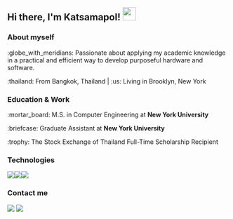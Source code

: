 ## Hi there, I'm Katsamapol! <img src="https://raw.githubusercontent.com/MartinHeinz/MartinHeinz/master/wave.gif" width="30px">


### About myself
<p>:globe_with_meridians: Passionate about applying my academic knowledge in a practical and efficient way to develop purposeful hardware and software.</p>
<p>:thailand: From Bangkok, Thailand | :us: Living in Brooklyn, New York</p>

### Education & Work
<p>:mortar_board: M.S. in Computer Engineering at <strong>New York University</strong></p>
<p>:briefcase: Graduate Assistant at <strong>New York University</strong></p>
<P>:trophy: The Stock Exchange of Thailand Full-Time Scholarship Recipient<p>

### Technologies
<img src="https://img.icons8.com/color/42/000000/c-programming.png"/><img src="https://img.icons8.com/color/42/000000/python.png"/><img src="https://img.icons8.com/fluency/42/000000/matlab.png"/>

### Contact me
 <a href="https://www.linkedin.com/in/katsamapol/"><img src="https://img.shields.io/badge/-katsamapol-blue?style=flat-square&logo=Linkedin&logoColor=white&link=https://www.linkedin.com/in/katsamapol/" /></a> <a href="mailto:katsamapetch@gmail.com"><img src="https://img.shields.io/badge/-katsamapetch@gmail.com-d14836?style=flat-square&logo=Gmail&logoColor=white&link=mailto:katsamapetch@gmail.com" /></a>
